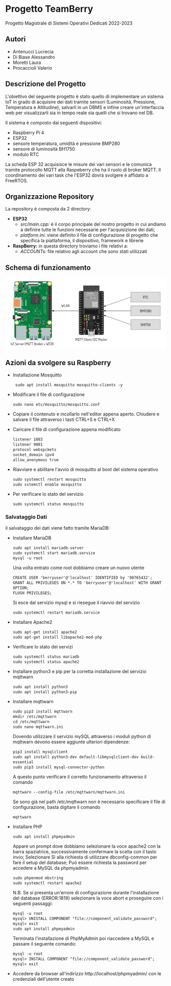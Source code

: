 # Progetto TeamBerry
Progetto Magistrale di Sistemi Operativi Dedicati 2022-2023

## Autori

- Antenucci Lucrecia
- Di Biase Alessandro
- Moretti Laura
- Procaccioli Valerio

## Descrizione del Progetto

L'obiettivo del seguente progetto è stato quello di implementare un sistema IoT in grado di acquisire dei dati tramite sensori (Luminosità, Pressione, Temperatura e Altitudine), salvarli in un DBMS e infine creare un'interfaccia web per visualizzarli sia in tempo reale sia quelli che si trovano nel DB.

Il sistema è composto dai seguenti dispositivi:
- Raspberry Pi 4
- ESP32
- sensore temperatura, umidità e pressione BMP280
- sensore di luminosità BH1750
- modulo RTC

La scheda ESP 32 acquisisce le misure dei vari sensori e le comunica tramite protocollo MQTT alla Raspeberry che ha il ruolo di broker MQTT. Il coordinamento dei vari task che l'ESP32 dovrà svolgere è affidato a FreeRTOS.

## Organizzazione Repository
La repository è composta da 2 directory:
- **ESP32**
  -  *src/main.cpp:* è il corpo principale del nostro progetto in cui andiamo a definire tutte le funzioni necessarie per l'acquisizione dei dati;
  -  *platform.ini:* viene definito il file di configurazione di progetto che specifica la piattaforma, il dispositivo, framework e librerie 
- **RaspBerry:** in questa directory troviamo i file relativi a:
  - *ACCOUNTs:* file relativo agli account che sono stati utilizzati
  


## Schema di funzionamento
![Schema di funzionamento](https://github.com/LucreziAntenucci98/Applicazione-IoT/blob/master/Schema%20rissuntivo.png)

## Azioni da svolgere su Raspberry 
 - Installazione Mosquitto
   ```shell
    sudo apt install mosquitto mosquitto-clients -y
    ```
   
 - Modificare il file dì configurazione
   ```shell
   sudo nano etc/mosquitto/mosquitto.conf
   ```
   
 - Copiare il contenuto e incollarlo nell'editor appena aperto. Chiudere e salvare il file attraverso i   tasti CTRL+S e CTRL+X
   
 - Caricare il file di configurazione appena modificato
   ```shell
   listener 1883
   listener 9001
   protocol webspckets
   socket_domain ipv4
   allow_anonymous true
   ```
   
 - Riavviare e abilitare l'avvio di mosquitto al boot del sistema operativo
   ```shell
   sudo systemctl restart mosquitto
   sudo sstemctl enable mosquitto
   ```
   
 - Per verificare lo stato del servizio
   ```shell
   sudo systemctl status mosquitto
   ```

 ### Salvataggio Dati
 il salvataggio dei dati viene fatto tramite MariaDB:
 
 - Installare MariaDB
   ```shell
   sudo apt install mariadb-server
   sudo systemctl start mariadb.service
   mysql -u root
   ```
   
   Una volta entrato come root dobbiamo creare un nuovo utente 
   ```shell
   CREATE USER 'berryuser'@'localhost' IDENTIFIED by '98765432';
   GRANT ALL PRIVILEGES ON *.* TO 'berryuser'@'localhost' WITH GRANT OPTION;
   FLUSH PRIVILEGES;
   ```
   
   Si esce dal servizio mysql e si riesegue il riavvio del servizio
   ```shell
   sudo systemctl restart mariadb.service
   ```
   
 - Installare Apache2
   ```shell
   sudo apt-get install apache2
   sudo apt-get install libapache2-mod-php
   ```
   
 - Verificare lo stato dei servizi
   ```shell
   sudo systemctl status mariadb
   sudo systemctl status apache2
   ```
   
 - Installare python3 e pip per la corretta installazione del servizio mqttwarn
   ```shell
   sudo apt install python3
   sudo apt install python3-pip
   ```
  
 - Installare mqttwarn
   ```shell
   sudo pip3 install mqttwarn
   mkdir /etc/mqttwarn
   cd /etc/mqttwarn
   sudo nano mqttwarn.ini
   ```
   Dovendo utilizzare il servizio mySQL attraverso i moduli python di mqttwarn devono essere aggiunte ulteriori dipendenze:
    ```shell
    pip3 install mysqlclient
    sudo apt install python3-dev default-libmysqlclient-dev build-essential
    sudo pip3 install mysql-connector-python
    ```
   A questo punto verificare il corretto funzionamento attraverso il comando
    ```shell
    mqttwarn --config-file /etc/mqttwarn/mqttwarn.ini
    ```
   Se sono già nel path /etc/mqttwarn non è necessario specificare il file di configurazione, basta digitare il comando
    ```shell
    mqttwarn
    ```
     
 - Installare PHP
   ```shell
   sudo apt install phpmyadmin
   ```
   Appare un prompt dove dobbiamo selezionare la voce apache2 con la barra spaziatrice, successivamente confermare la scelta con il tasto invio;
   Selezionare Sì alla richiesta di utilizzare dbconfig-common per fare il setup del database;
   Può essere richiesta la password per accedere a MySQL da phpmyadmin.
   ```shell
   sudo phpenmod mbstring
   sudo systemctl restart apache2
   ```
   N.B. Se si presenta un'errore di configurazione durante l'installazione del database (ERROR:1819) selezionare la voce abort e 
   proseguire con i seguenti passaggi:
    ```shell
    mysql -u root
    mysql> UNISTALL COMPONENT "file://component_validate_password";
    mysql> exit
    sudo apt install phpmyadmin 
    ```
   Terminata l'installazione di PhpMyAdmin poi riaccedere a MySQL e passare il seguente comando:
    ```shell
    mysql -u root
    mysql> INSTALL COMPONENT "file://component_validate_password";
    mysql> exit
    ```

 - Accedere da browser all'indirizzo http://localhost/phpmyadmin/ con le credenziali dell'utente creato

